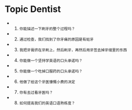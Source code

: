 # Topic Dentist

- 1. `你能描述一下刷牙的整个过程吗？`
- 2. `通过检查，我们找到了你牙痛的原因是有蛀牙`
- 3. `我把牙膏挤在牙刷上，然后刷牙，再然后用牙签去掉牙缝里的东西`
- 4. `你能做一个坚持学英语的口头承诺吗？`
- 5. `你能做一个吃掉口服药的口头承诺吗？`
- 6. `他做了给这个牙医慷慨小费的决定`
- 7. `你有去过看牙医吗？`
- 8. `如何提高我们的英语口语熟练度？`
